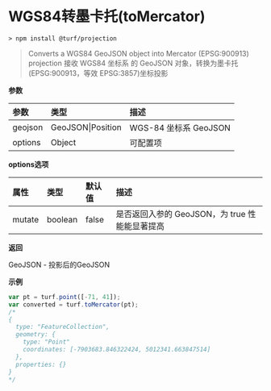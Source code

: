 # WGS84转墨卡托(toMercator)

```
> npm install @turf/projection
```

> Converts a WGS84 GeoJSON object into Mercator (EPSG:900913) projection
> 接收 WGS84 坐标系 的 GeoJSON 对象，转换为墨卡托(EPSG:900913，等效 EPSG:3857)坐标投影

**参数**

| 参数    | 类型              | 描述                  |
| :------ | :---------------- | :-------------------- |
| geojson | GeoJSON\|Position | WGS-84 坐标系 GeoJSON |
| options | Object            | 可配置项              |

**options选项**

| 属性   | 类型    | 默认值 | 描述                                           |
| :----- | :------ | :----- | :--------------------------------------------- |
| mutate | boolean | false  | 是否返回入参的 GeoJSON，为 true 性能能显著提高 |

**返回**

GeoJSON - 投影后的GeoJSON

**示例**

```js
var pt = turf.point([-71, 41]);
var converted = turf.toMercator(pt);
/*
{
  type: "FeatureCollection",
  geometry: {
    type: "Point"
    coordinates: [-7903683.846322424, 5012341.663847514]
  },
  properties: {}
}
*/
```
